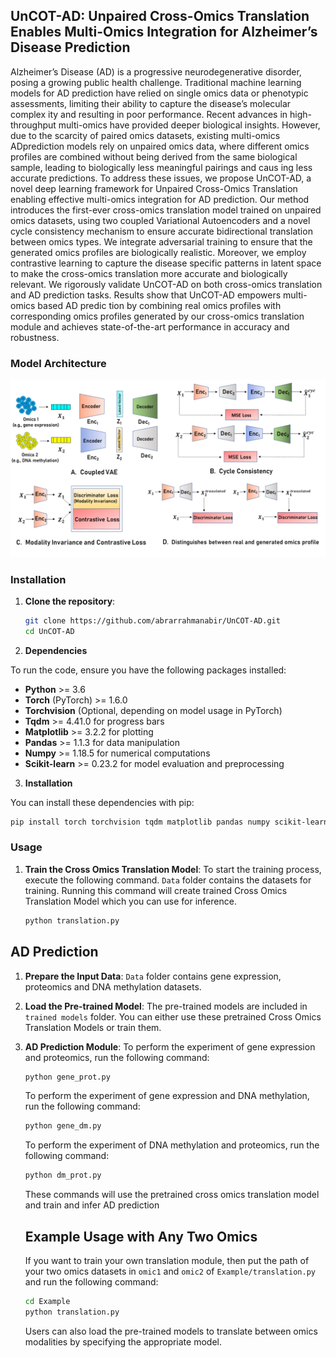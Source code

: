## UnCOT-AD: Unpaired Cross-Omics Translation Enables Multi-Omics Integration for Alzheimer’s Disease Prediction
Alzheimer’s Disease (AD) is a progressive neurodegenerative disorder, posing a growing public health challenge. Traditional machine learning models for AD prediction have relied on single omics data or phenotypic assessments, limiting their ability to capture the disease’s molecular complex ity and resulting in poor performance. Recent advances in high-throughput multi-omics have provided deeper biological insights. However, due to the scarcity of paired omics datasets, existing multi-omics ADprediction models rely on unpaired omics data, where different omics profiles are combined without being derived from the same biological sample, leading to biologically less meaningful pairings and caus ing less accurate predictions. To address these issues, we propose UnCOT-AD, a novel deep learning framework for Unpaired Cross-Omics Translation enabling effective multi-omics integration for AD prediction. Our method introduces the first-ever cross-omics translation model trained on unpaired omics datasets, using two coupled Variational Autoencoders and a novel cycle consistency mechanism to ensure accurate bidirectional translation between omics types. We integrate adversarial training to ensure that the generated omics profiles are biologically realistic. Moreover, we employ contrastive learning to capture the disease specific patterns in latent space to make the cross-omics translation more accurate and biologically relevant. We rigorously validate UnCOT-AD on both cross-omics translation and AD prediction tasks. Results show that UnCOT-AD empowers multi-omics based AD predic tion by combining real omics profiles with corresponding omics profiles generated by our cross-omics translation module and achieves state-of-the-art performance in accuracy and robustness.


### Model Architecture
![Model Architecture](model.jpg)



### Installation
1. **Clone the repository**:
   ```bash
   git clone https://github.com/abrarrahmanabir/UnCOT-AD.git
   cd UnCOT-AD


2. **Dependencies**

To run the code, ensure you have the following packages installed:

- **Python** >= 3.6
- **Torch** (PyTorch) >= 1.6.0
- **Torchvision** (Optional, depending on model usage in PyTorch)
- **Tqdm** >= 4.41.0 for progress bars
- **Matplotlib** >= 3.2.2 for plotting
- **Pandas** >= 1.1.3 for data manipulation
- **Numpy** >= 1.18.5 for numerical computations
- **Scikit-learn** >= 0.23.2 for model evaluation and preprocessing

3. **Installation**

You can install these dependencies with pip:
```bash
pip install torch torchvision tqdm matplotlib pandas numpy scikit-learn
```



### Usage
1. **Train the Cross Omics Translation Model**:
To start the training process, execute the following command. `Data` folder contains the datasets for training. Running this command will create trained Cross Omics Translation Model which you can use for inference.

   ```bash
   python translation.py

## AD Prediction

1. **Prepare the Input Data**:
  `Data` folder contains gene expression, proteomics and DNA methylation datasets.

2. **Load the Pre-trained Model**:
   The pre-trained models are included in `trained models` folder. You can either use these pretrained Cross Omics Translation Models or train them. 

4. **AD Prediction Module**:
   To perform the experiment of gene expression and proteomics, run the following command:
   
   ```bash
   python gene_prot.py
   ```
   To perform the experiment of gene expression and DNA methylation, run the following command:
   
   ```bash
   python gene_dm.py
   ```
   To perform the experiment of DNA methylation and proteomics, run the following command:
   
   ```bash
   python dm_prot.py
   ```
   These commands will use the pretrained cross omics translation model and train and infer AD prediction

   ## Example Usage with Any Two Omics
   If you want to train your own translation module, then put the path of your two omics datasets  in `omic1` and `omic2` of `Example/translation.py` and run the following command:
   
   ```bash
   cd Example
   python translation.py
   ```
   Users can also load the pre-trained models to translate between omics modalities by specifying the appropriate model.
   
   







